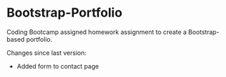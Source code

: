 # Bootstrap-Portfolio
Coding Bootcamp assigned homework assignment to create a Bootstrap-based portfolio.

Changes since last version:
- Added form to contact page
